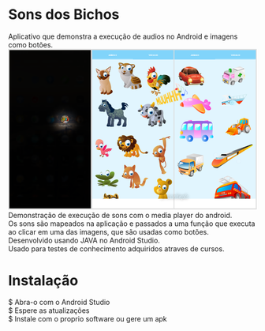 # Sons dos Bichos
Aplicativo que demonstra a execução de audios no Android e imagens como botões.  
![Exemplo](https://github.com/diegodls/SonsBichos/blob/master/sons_bichos_png.png)  
Demonstração de execução de sons com o media player do android.  
Os sons são mapeados na aplicação e passados a uma função que executa ao clicar em uma das imagens, que são usadas como botões.  
Desenvolvido usando JAVA no Android Studio.  
Usado para testes de conhecimento adquiridos atraves de cursos.    
# Instalação  
$ Abra-o com o Android Studio  
$ Espere as atualizações  
$ Instale com o proprio software ou gere um apk  
